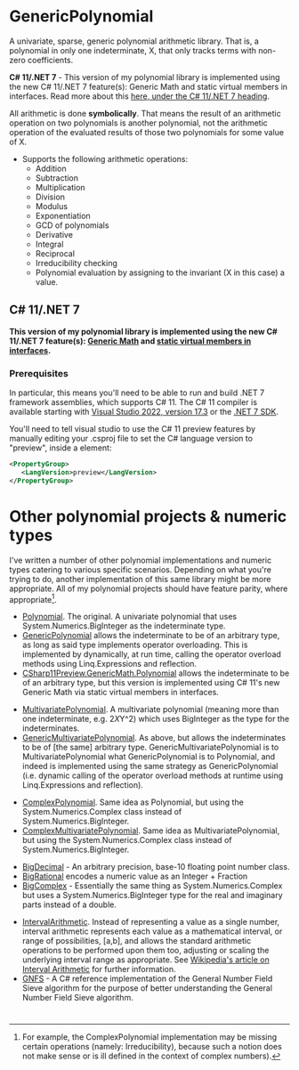# GenericPolynomial
A univariate, sparse, generic polynomial arithmetic library. That is, a polynomial in only one indeterminate, X, that only tracks terms with non-zero coefficients.

**C# 11/.NET 7** - This version of my polynomial library is implemented using the new C# 11/.NET 7 feature(s): Generic Math and static virtual members in interfaces. Read more about this [here, under the C# 11/.NET 7 heading](#c-11net-7).

All arithmetic is done __symbolically__. That means the result of an arithmetic operation on two polynomials is another polynomial, not the arithmetic operation of the evaluated results of those two polynomials for some value of X.
 
* Supports the following arithmetic operations:
   * Addition
   * Subtraction
   * Multiplication
   * Division
   * Modulus
   * Exponentiation
   * GCD of polynomials
   * Derivative
   * Integral
   * Reciprocal
   * Irreducibility checking
   * Polynomial evaluation by assigning to the invariant (X in this case) a value.


## C# 11/.NET 7
**This version of my polynomial library is implemented using the new C# 11/.NET 7 feature(s): [Generic Math](https://learn.microsoft.com/en-us/dotnet/standard/generics/math) and [static virtual members in interfaces](https://learn.microsoft.com/en-us/dotnet/csharp/whats-new/tutorials/static-virtual-interface-members).**

### Prerequisites
In particular, this means you'll need to be able to run and build .NET 7 framework assemblies, which supports C# 11.
The C# 11 compiler is available starting with [Visual Studio 2022, version 17.3](https://visualstudio.microsoft.com/downloads) or the [.NET 7 SDK](https://dotnet.microsoft.com/download).

You'll need to tell visual studio to use the C# 11 preview features by manually editing your .csproj file to set the C# language version to "preview", inside a <PropertyGroup> element:

```xml
<PropertyGroup>
   <LangVersion>preview</LangVersion>
</PropertyGroup>
```


# Other polynomial projects & numeric types

I've written a number of other polynomial implementations and numeric types catering to various specific scenarios. Depending on what you're trying to do, another implementation of this same library might be more appropriate. All of my polynomial projects should have feature parity, where appropriate[^1].

[^1]: For example, the ComplexPolynomial implementation may be missing certain operations (namely: Irreducibility), because such a notion does not make sense or is ill defined in the context of complex numbers).

* [Polynomial](https://github.com/AdamWhiteHat/Polynomial). The original. A univariate polynomial that uses System.Numerics.BigInteger as the indeterminate type.
* [GenericPolynomial](https://github.com/AdamWhiteHat/GenericPolynomial) allows the indeterminate to be of an arbitrary type, as long as said type implements operator overloading. This is implemented by dynamically, at run time, calling the operator overload methods using Linq.Expressions and reflection.
* [CSharp11Preview.GenericMath.Polynomial](https://github.com/AdamWhiteHat/CSharp11Preview.GenericMath.Polynomial) allows the indeterminate to be of an arbitrary type, but this version is implemented using C# 11's new Generic Math via static virtual members in interfaces.
>
* [MultivariatePolynomial](https://github.com/AdamWhiteHat/MultivariatePolynomial). A multivariate polynomial (meaning more than one indeterminate, e.g. 2*X*Y^2) which uses BigInteger as the type for the indeterminates.
* [GenericMultivariatePolynomial](https://github.com/AdamWhiteHat/GenericMultivariatePolynomial). As above, but allows the indeterminates to be of [the same] arbitrary type. GenericMultivariatePolynomial is to MultivariatePolynomial what GenericPolynomial is to Polynomial, and indeed is implemented using the same strategy as GenericPolynomial (i.e. dynamic calling of the operator overload methods at runtime using Linq.Expressions and reflection).
>
* [ComplexPolynomial](https://github.com/AdamWhiteHat/ComplexPolynomial). Same idea as Polynomial, but using the System.Numerics.Complex class instead of System.Numerics.BigInteger.
* [ComplexMultivariatePolynomial](https://github.com/AdamWhiteHat/ComplexMultivariatePolynomial). Same idea as MultivariatePolynomial, but using the System.Numerics.Complex class instead of System.Numerics.BigInteger.
>
* [BigDecimal](https://github.com/AdamWhiteHat/BigDecimal) - An arbitrary precision, base-10 floating point number class.
* [BigRational](https://github.com/AdamWhiteHat/BigRational) encodes a numeric value as an Integer + Fraction
* [BigComplex](https://github.com/AdamWhiteHat/BigComplex) - Essentially the same thing as System.Numerics.Complex but uses a System.Numerics.BigInteger type for the real and imaginary parts instead of a double.
>
* [IntervalArithmetic](https://github.com/AdamWhiteHat/IntervalArithmetic). Instead of representing a value as a single number, interval arithmetic represents each value as a mathematical interval, or range of possibilities, [a,b], and allows the standard arithmetic operations to be performed upon them too, adjusting or scaling the underlying interval range as appropriate. See [Wikipedia's article on Interval Arithmetic](https://en.wikipedia.org/wiki/Interval_arithmetic) for further information.
* [GNFS](https://github.com/AdamWhiteHat/GNFS) - A C# reference implementation of the General Number Field Sieve algorithm for the purpose of better understanding the General Number Field Sieve algorithm.

#

